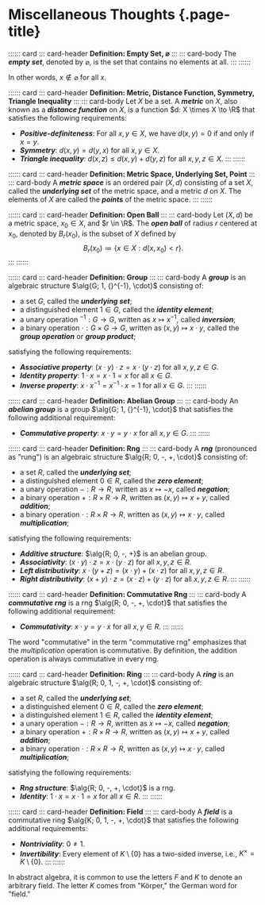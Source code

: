 # Miscellaneous Thoughts {.page-title}

:::::: card
::: card-header
**Definition: Empty Set, $\varnothing$**
:::
::: card-body
The ___empty set___, denoted by $\varnothing$, is the set that contains no elements at all.
:::
::::::

In other words, $x \notin \varnothing$ for all $x$.

:::::: card
::: card-header
**Definition: Metric, Distance Function, Symmetry, Triangle Inequality**
:::
::: card-body
Let $X$ be a set. A ___metric___ on $X$, also known as a ___distance function___ on $X$, is a function $d: X \times X \to \R$ that satisfies the following requirements:

 * ___Positive-definiteness___: For all $x, y \in X$, we have $d(x, y) = 0$ if and only if $x = y$.
 * ___Symmetry___: $d(x, y) = d(y, x)$ for all $x, y \in X$.
 * ___Triangle inequality___: $d(x, z) \le d(x, y) + d(y, z)$ for all $x, y, z \in X$.
:::
::::::

:::::: card
::: card-header
**Definition: Metric Space, Underlying Set, Point**
:::
::: card-body
A ___metric space___ is an ordered pair $(X, d)$ consisting of a set $X$, called the ___underlying set___ of the metric space, and a metric $d$ on $X$. The elements of $X$ are called the ___points___ of the metric space.
:::
::::::

:::::: card
::: card-header
**Definition: Open Ball**
:::
::: card-body
Let $(X, d)$ be a metric space, $x_0 \in X$, and $r \in \R$. The ___open ball___ of radius $r$ centered at $x_0$, denoted by $B_r(x_0)$, is the subset of $X$ defined by
$$ B_r(x_0) \coloneqq \{ x \in X : d(x, x_0) < r \}. $$
:::
::::::


:::::: card
::: card-header
**Definition: Group**
:::
::: card-body
A ___group___ is an algebraic structure $\alg{G; 1, {}^{-1}, \cdot}$ consisting of:

 * a set $G$, called the ___underlying set___;
 * a distinguished element $1 \in G$, called the ___identity element___;
 * a unary operation ${}^{-1}: G \to G$, written as $x \mapsto x^{-1}$, called ___inversion___;
 * a binary operation $\cdot : G \times G \to G$, written as $(x, y) \mapsto x \cdot y$, called the ___group operation___ or ___group product___;

satisfying the following requirements:

 * ___Associative property___: $(x \cdot y) \cdot z = x \cdot (y \cdot z)$ for all $x, y, z \in G$.
 * ___Identity property___: $1 \cdot x = x \cdot 1 = x$ for all $x \in G$.
 * ___Inverse property___: $x \cdot x^{-1} = x^{-1} \cdot x = 1$ for all $x \in G$.
:::
::::::


:::::: card
::: card-header
**Definition: Abelian Group**
:::
::: card-body
An ___abelian group___ is a group $\alg{G; 1, {}^{-1}, \cdot}$ that satisfies the following additional requirement:

 * ___Commutative property___: $x \cdot y = y \cdot x$ for all $x, y \in G$.
:::
::::::


:::::: card
::: card-header
**Definition: Rng**
:::
::: card-body
A ___rng___ (pronounced as "rung") is an algebraic structure $\alg{R; 0, -, +, \cdot}$ consisting of:

 * a set $R$, called the ___underlying set___;
 * a distinguished element $0 \in R$, called the ___zero element___;
 * a unary operation $-: R \to R$, written as $x \mapsto -x$, called ___negation___;
 * a binary operation $+: R \times R \to R$, written as $(x, y) \mapsto x + y$, called ___addition___;
 * a binary operation $\cdot: R \times R \to R$, written as $(x, y) \mapsto x \cdot y$, called ___multiplication___;

satisfying the following requirements:

 * ___Additive structure___: $\alg{R; 0, -, +}$ is an abelian group.
 * ___Associativity___: $(x \cdot y) \cdot z = x \cdot (y \cdot z)$ for all $x, y, z \in R$.
 * ___Left distributivity___: $x \cdot (y + z) = (x \cdot y) + (x \cdot z)$ for all $x, y, z \in R$.
 * ___Right distributivity___: $(x + y) \cdot z = (x \cdot z) + (y \cdot z)$ for all $x, y, z \in R$.
:::
::::::


:::::: card
::: card-header
**Definition: Commutative Rng**
:::
::: card-body
A ___commutative rng___ is a rng $\alg{R; 0, -, +, \cdot}$ that satisfies the following additional requirement:

* ___Commutativity___: $x \cdot y = y \cdot x$ for all $x, y \in R$.
:::
::::::

The word "commutative" in the term "commutative rng" emphasizes that the *multiplication* operation is commutative. By definition, the addition operation is always commutative in every rng.


:::::: card
::: card-header
**Definition: Ring**
:::
::: card-body
A ___ring___ is an algebraic structure $\alg{R; 0, 1, -, +, \cdot}$ consisting of:

 * a set $R$, called the ___underlying set___;
 * a distinguished element $0 \in R$, called the ___zero element___;
 * a distinguished element $1 \in R$, called the ___identity element___;
 * a unary operation $-: R \to R$, written as $x \mapsto -x$, called ___negation___;
 * a binary operation $+: R \times R \to R$, written as $(x, y) \mapsto x + y$, called ___addition___;
 * a binary operation $\cdot: R \times R \to R$, written as $(x, y) \mapsto x \cdot y$, called ___multiplication___;

satisfying the following requirements:

 * ___Rng structure___: $\alg{R; 0, -, +, \cdot}$ is a rng.
 * ___Identity___: $1 \cdot x = x \cdot 1 = x$ for all $x \in R$.
:::
::::::


:::::: card
::: card-header
**Definition: Field**
:::
::: card-body
A ___field___ is a commutative ring $\alg{K; 0, 1, -, +, \cdot}$ that satisfies the following additional requirements:

 * ___Nontriviality___: $0 \ne 1$.
 * ___Invertibility___: Every element of $K \setminus \{0\}$ has a two-sided inverse, i.e., $K^\times = K \setminus \{0\}$.
:::
::::::

In abstract algebra, it is common to use the letters $F$ and $K$ to denote an arbitrary field. The letter $K$ comes from "Körper," the German word for "field."

